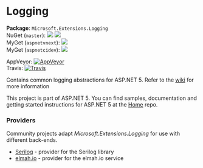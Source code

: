 Logging
=======

**Package**: `Microsoft.Extensions.Logging`  
NuGet (`master`): [![](http://img.shields.io/nuget/v/Microsoft.Extensions.Logging.svg?style=flat-square)](http://www.nuget.org/packages/Microsoft.Extensions.Logging) [![](http://img.shields.io/nuget/dt/Microsoft.Extensions.Logging.svg?style=flat-square)](http://www.nuget.org/packages/Microsoft.Extensions.Logging)  
MyGet (`aspnetvnext`): [![](http://img.shields.io/myget/aspnetvnext/v/Microsoft.Extensions.Logging.svg?style=flat-square)](https://www.myget.org/gallery/aspnetvnext)  
MyGet (`aspnetcidev`): [![](http://img.shields.io/myget/aspnetcidev/v/Microsoft.Extensions.Logging.svg?style=flat-square)](https://www.myget.org/gallery/aspnetcidev)  

AppVeyor: [![AppVeyor](https://ci.appveyor.com/api/projects/status/i0hdtuq4m6pwfp2s/branch/dev?svg=true)](https://ci.appveyor.com/project/aspnetci/Logging/branch/dev)  
Travis:   [![Travis](https://travis-ci.org/aspnet/Logging.svg?branch=dev)](https://travis-ci.org/aspnet/Logging)

Contains common logging abstractions for ASP.NET 5. Refer to the [wiki](https://github.com/aspnet/Logging/wiki) for more information

This project is part of ASP.NET 5. You can find samples, documentation and getting started instructions for ASP.NET 5 at the [Home](https://github.com/aspnet/home) repo.

### Providers

Community projects adapt _Microsoft.Extensions.Logging_ for use with different back-ends.

 * [Serilog](https://github.com/serilog/serilog-framework-logging) - provider for the Serilog library
 * [elmah.io](https://github.com/elmahio/Elmah.Io.Framework.Logging) - provider for the elmah.io service
 
